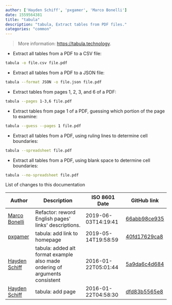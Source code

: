 ```yaml
---
author: ['Hayden Schiff', 'pxgamer', 'Marco Bonelli']
date: 1559564381
title: "tabula"
description: "tabula, Extract tables from PDF files."
categories: "common"
---
```

> More information: <https://tabula.technology>.

- Extract all tables from a PDF to a CSV file:

```bash
tabula -o file.csv file.pdf
```

- Extract all tables from a PDF to a JSON file:

```bash
tabula --format JSON -o file.json file.pdf
```

- Extract tables from pages 1, 2, 3, and 6 of a PDF:

```bash
tabula --pages 1-3,6 file.pdf
```

- Extract tables from page 1 of a PDF, guessing which portion of the page to examine:

```bash
tabula --guess --pages 1 file.pdf
```

- Extract all tables from a PDF, using ruling lines to determine cell boundaries:

```bash
tabula --spreadsheet file.pdf
```

- Extract all tables from a PDF, using blank space to determine cell boundaries:

```bash
tabula --no-spreadsheet file.pdf
```
List of changes to this documentation


Author | Description | ISO 8601 Date | GitHub link
------|-----|-----|-----
[Marco Bonelli](mailto:marco@mebeim.net) | Refactor: reword English pages' links' descriptions. | 2019-06-03T14:19:41 | [66abb98ce935](https://github.com/tldr-pages/tldr/commit/66abb98ce935c0f4516bf30c4d6da72180d5a3ab)
[pxgamer](mailto:owzie123@gmail.com) | tabula: add link to homepage | 2019-05-14T19:58:59 | [40fd17629ca8](https://github.com/tldr-pages/tldr/commit/40fd17629ca8d5905a494299df7b28ee68755681)
[Hayden Schiff](mailto:oxguy3@gmail.com) | tabula: added alt format example also made ordering of arguments consistent | 2016-01-22T05:01:44 | [5a9da6c4d684](https://github.com/tldr-pages/tldr/commit/5a9da6c4d684af6648b1865d73dc92063cf31a5f)
[Hayden Schiff](mailto:oxguy3@gmail.com) | tabula: add page | 2016-01-22T04:58:30 | [dfd83b5565e8](https://github.com/tldr-pages/tldr/commit/dfd83b5565e8ba28f87fe6a6389356c974bf699f)

